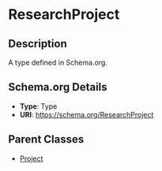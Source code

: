 # ResearchProject

## Description
A type defined in Schema.org.

## Schema.org Details
- **Type**: Type
- **URI**: https://schema.org/ResearchProject

## Parent Classes
- [Project](../Project.md)

